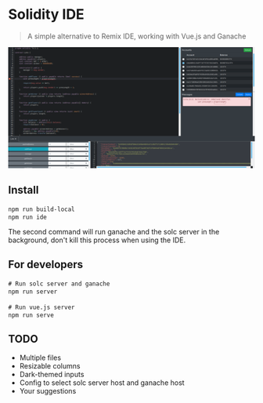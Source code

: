 # Solidity IDE

> A simple alternative to Remix IDE, working with Vue.js and Ganache

![IDE screenshot](solidity-ide.png?raw=true "Soldity IDE")

## Install

```
npm run build-local
npm run ide
```

The second command will run ganache and the solc server in the background, don't kill this process when using the IDE.


## For developers

```
# Run solc server and ganache
npm run server

# Run vue.js server
npm run serve
```

## TODO

- Multiple files
- Resizable columns
- Dark-themed inputs
- Config to select solc server host and ganache host
- Your suggestions
